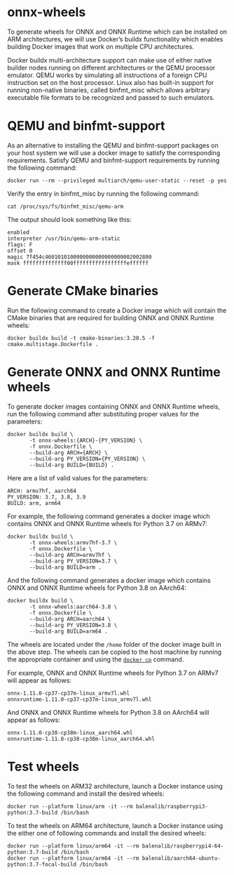 # onnx-wheels
To generate wheels for ONNX and ONNX Runtime which can be installed on ARM architectures, we will use Docker’s buildx functionality which enables building Docker images that work on multiple CPU architectures.

Docker buildx multi-architecture support can make use of either native builder nodes running on different architectures or the QEMU processor emulator. QEMU works by simulating all instructions of a foreign CPU instruction set on the host processor. Linux also has built-in support for running non-native binaries, called binfmt_misc which allows arbitrary executable file formats to be recognized and passed to such emulators.

# QEMU and binfmt-support
As an alternative to installing the QEMU and binfmt-support packages on your host system we will use a docker image to satisfy the corresponding requirements. Satisfy QEMU and binfmt-support requirements by running the following command:
```
docker run --rm --privileged multiarch/qemu-user-static --reset -p yes
```

Verify the entry in binfmt_misc by running the following command:
```
cat /proc/sys/fs/binfmt_misc/qemu-arm
```

The output should look something like this:
```
enabled
interpreter /usr/bin/qemu-arm-static
flags: F
offset 0
magic 7f454c4601010100000000000000000002002800
mask ffffffffffffff00fffffffffffffffffeffffff
```

# Generate CMake binaries
Run the following command to create a Docker image which will contain the CMake binaries that are required for building ONNX and ONNX Runtime wheels:
```
docker buildx build -t cmake-binaries:3.20.5 -f cmake.multistage.Dockerfile .
```

# Generate ONNX and ONNX Runtime wheels
To generate docker images containing ONNX and ONNX Runtime wheels, run the following command after substituting proper values for the parameters:
```
docker buildx build \
       -t onnx-wheels:{ARCH}-{PY_VERSION} \
       -f onnx.Dockerfile \
       --build-arg ARCH={ARCH} \
       --build-arg PY_VERSION={PY_VERSION} \
       --build-arg BUILD={BUILD} .
```

Here are a list of valid values for the parameters:
```
ARCH: armv7hf, aarch64
PY_VERSION: 3.7, 3.8, 3.9
BUILD: arm, arm64
```

For example, the following command generates a docker image which contains ONNX and ONNX Runtime wheels for Python 3.7 on ARMv7:
```
docker buildx build \
       -t onnx-wheels:armv7hf-3.7 \
       -f onnx.Dockerfile \
       --build-arg ARCH=armv7hf \
       --build-arg PY_VERSION=3.7 \
       --build-arg BUILD=arm .
```

And the following command generates a docker image which contains ONNX and ONNX Runtime wheels for Python 3.8 on AArch64:
```
docker buildx build \
       -t onnx-wheels:aarch64-3.8 \
       -f onnx.Dockerfile \
       --build-arg ARCH=aarch64 \
       --build-arg PY_VERSION=3.8 \
       --build-arg BUILD=arm64 .
```

The wheels are located under the `/home` folder of the docker image built in the above step. The wheels can be copied to the host machine by running the appropriate container and using the [`docker cp`](https://docs.docker.com/engine/reference/commandline/cp/) command.

For example, ONNX and ONNX Runtime wheels for Python 3.7 on ARMv7 will appear as follows:
```
onnx-1.11.0-cp37-cp37m-linux_armv7l.whl
onnxruntime-1.11.0-cp37-cp37m-linux_armv7l.whl
```

And ONNX and ONNX Runtime wheels for Python 3.8 on AArch64 will appear as follows:
```
onnx-1.11.0-cp38-cp38m-linux_aarch64.whl
onnxruntime-1.11.0-cp38-cp38m-linux_aarch64.whl
```
# Test wheels
To test the wheels on ARM32 architecture, launch a Docker instance using the following command and install the desired wheels:
```
docker run --platform linux/arm -it --rm balenalib/raspberrypi3-python:3.7-build /bin/bash
```

To test the wheels on ARM64 architecture, launch a Docker instance using the either one of following commands and install the desired wheels:
```
docker run --platform linux/arm64 -it --rm balenalib/raspberrypi4-64-python:3.7-build /bin/bash
docker run --platform linux/arm64 -it --rm balenalib/aarch64-ubuntu-python:3.7-focal-build /bin/bash
```